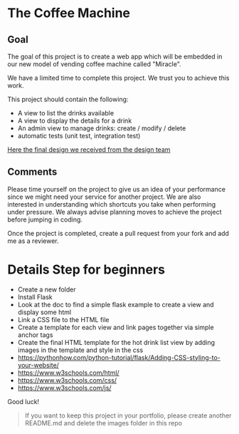 # The Coffee Machine

## Goal
The goal of this project is to create a web app which will be embedded in our new model of vending coffee machine called "Miracle".

We have a limited time to complete this project. We trust you to achieve this work.

This project should contain the following:
- A view to list the drinks available
- A view to display the details for a drink
- An admin view to manage drinks: create / modify / delete
- automatic tests (unit test, integration test)

[Here the final design we received from the design team](https://www.figma.com/file/BHv0tZg266zUCvwtPzAAsU/The-Coffee-Machine?node-id=0%3A1&t=LrcLV1j51YEOGdUx-1)

## Comments

Please time yourself on the project to give us an idea of your performance since we might need your service for another project.
We are also interested in understanding which shortcuts you take when performing under pressure.
We always advise planning moves to achieve the project before jumping in coding.

Once the project is completed, create a pull request from your fork and add me as a reviewer.

# Details Step for beginners

- Create a new folder
- Install Flask
- Look at the doc to find a simple flask example to create a view and display some html
- Link a CSS file to the HTML file 
- Create a template for each view and link pages together via simple anchor tags
- Create the final HTML template for the hot drink list view by adding images in the template and style in the css
- https://pythonhow.com/python-tutorial/flask/Adding-CSS-styling-to-your-website/
- https://www.w3schools.com/html/
- https://www.w3schools.com/css/
- https://www.w3schools.com/js/

Good luck!

> If you want to keep this project in your portfolio, please create another README.md and delete the images folder in this repo